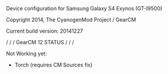 Device configuration for Samsung Galaxy S4 Exynos (GT-I9500)

Copyright 2014, The CyanogenMod Project / GearCM

Current build version: 20141227

\/ \/ \/ GearCM 12 STATUS \/ \/ \/

Not Working yet: 

* Torch (requires CM Sources fix)

